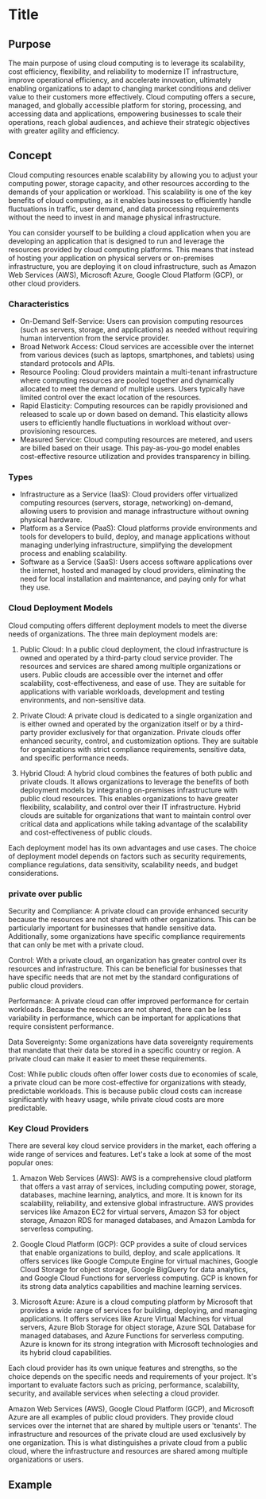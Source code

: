 # Title

## Purpose

The main purpose of using cloud computing is to leverage its scalability, cost efficiency, flexibility, and reliability to modernize IT infrastructure, improve operational efficiency, and accelerate innovation, ultimately enabling organizations to adapt to changing market conditions and deliver value to their customers more effectively. Cloud computing offers a secure, managed, and globally accessible platform for storing, processing, and accessing data and applications, empowering businesses to scale their operations, reach global audiences, and achieve their strategic objectives with greater agility and efficiency.

## Concept

Cloud computing resources enable scalability by allowing you to adjust your computing power, storage capacity, and other resources according to the demands of your application or workload. This scalability is one of the key benefits of cloud computing, as it enables businesses to efficiently handle fluctuations in traffic, user demand, and data processing requirements without the need to invest in and manage physical infrastructure.

You can consider yourself to be building a cloud application when you are developing an application that is designed to run and leverage the resources provided by cloud computing platforms. This means that instead of hosting your application on physical servers or on-premises infrastructure, you are deploying it on cloud infrastructure, such as Amazon Web Services (AWS), Microsoft Azure, Google Cloud Platform (GCP), or other cloud providers.

### Characteristics

* On-Demand Self-Service: Users can provision computing resources (such as servers, storage, and applications) as needed without requiring human intervention from the service provider.
* Broad Network Access: Cloud services are accessible over the internet from various devices (such as laptops, smartphones, and tablets) using standard protocols and APIs.
* Resource Pooling: Cloud providers maintain a multi-tenant infrastructure where computing resources are pooled together and dynamically allocated to meet the demand of multiple users. Users typically have limited control over the exact location of the resources.
* Rapid Elasticity: Computing resources can be rapidly provisioned and released to scale up or down based on demand. This elasticity allows users to efficiently handle fluctuations in workload without over-provisioning resources.
* Measured Service: Cloud computing resources are metered, and users are billed based on their usage. This pay-as-you-go model enables cost-effective resource utilization and provides transparency in billing.

### Types

* Infrastructure as a Service (IaaS): Cloud providers offer virtualized computing resources (servers, storage, networking) on-demand, allowing users to provision and manage infrastructure without owning physical hardware.
* Platform as a Service (PaaS): Cloud platforms provide environments and tools for developers to build, deploy, and manage applications without managing underlying infrastructure, simplifying the development process and enabling scalability.
* Software as a Service (SaaS): Users access software applications over the internet, hosted and managed by cloud providers, eliminating the need for local installation and maintenance, and paying only for what they use.

### Cloud Deployment Models

Cloud computing offers different deployment models to meet the diverse needs of organizations. The three main deployment models are:

1. Public Cloud: In a public cloud deployment, the cloud infrastructure is owned and operated by a third-party cloud service provider. The resources and services are shared among multiple organizations or users. Public clouds are accessible over the internet and offer scalability, cost-effectiveness, and ease of use. They are suitable for applications with variable workloads, development and testing environments, and non-sensitive data.

2. Private Cloud: A private cloud is dedicated to a single organization and is either owned and operated by the organization itself or by a third-party provider exclusively for that organization. Private clouds offer enhanced security, control, and customization options. They are suitable for organizations with strict compliance requirements, sensitive data, and specific performance needs.

3. Hybrid Cloud: A hybrid cloud combines the features of both public and private clouds. It allows organizations to leverage the benefits of both deployment models by integrating on-premises infrastructure with public cloud resources. This enables organizations to have greater flexibility, scalability, and control over their IT infrastructure. Hybrid clouds are suitable for organizations that want to maintain control over critical data and applications while taking advantage of the scalability and cost-effectiveness of public clouds.

Each deployment model has its own advantages and use cases. The choice of deployment model depends on factors such as security requirements, compliance regulations, data sensitivity, scalability needs, and budget considerations.

### private over public

Security and Compliance: A private cloud can provide enhanced security because the resources are not shared with other organizations. This can be particularly important for businesses that handle sensitive data. Additionally, some organizations have specific compliance requirements that can only be met with a private cloud.

Control: With a private cloud, an organization has greater control over its resources and infrastructure. This can be beneficial for businesses that have specific needs that are not met by the standard configurations of public cloud providers.

Performance: A private cloud can offer improved performance for certain workloads. Because the resources are not shared, there can be less variability in performance, which can be important for applications that require consistent performance.

Data Sovereignty: Some organizations have data sovereignty requirements that mandate that their data be stored in a specific country or region. A private cloud can make it easier to meet these requirements.

Cost: While public clouds often offer lower costs due to economies of scale, a private cloud can be more cost-effective for organizations with steady, predictable workloads. This is because public cloud costs can increase significantly with heavy usage, while private cloud costs are more predictable.

### Key Cloud Providers

There are several key cloud service providers in the market, each offering a wide range of services and features. Let's take a look at some of the most popular ones:

1. Amazon Web Services (AWS): AWS is a comprehensive cloud platform that offers a vast array of services, including computing power, storage, databases, machine learning, analytics, and more. It is known for its scalability, reliability, and extensive global infrastructure. AWS provides services like Amazon EC2 for virtual servers, Amazon S3 for object storage, Amazon RDS for managed databases, and Amazon Lambda for serverless computing.

2. Google Cloud Platform (GCP): GCP provides a suite of cloud services that enable organizations to build, deploy, and scale applications. It offers services like Google Compute Engine for virtual machines, Google Cloud Storage for object storage, Google BigQuery for data analytics, and Google Cloud Functions for serverless computing. GCP is known for its strong data analytics capabilities and machine learning services.

3. Microsoft Azure: Azure is a cloud computing platform by Microsoft that provides a wide range of services for building, deploying, and managing applications. It offers services like Azure Virtual Machines for virtual servers, Azure Blob Storage for object storage, Azure SQL Database for managed databases, and Azure Functions for serverless computing. Azure is known for its strong integration with Microsoft technologies and its hybrid cloud capabilities.

Each cloud provider has its own unique features and strengths, so the choice depends on the specific needs and requirements of your project. It's important to evaluate factors such as pricing, performance, scalability, security, and available services when selecting a cloud provider.

Amazon Web Services (AWS), Google Cloud Platform (GCP), and Microsoft Azure are all examples of public cloud providers. They provide cloud services over the internet that are shared by multiple users or 'tenants'. The infrastructure and resources of the private cloud are used exclusively by one organization. This is what distinguishes a private cloud from a public cloud, where the infrastructure and resources are shared among multiple organizations or users.

## Example


